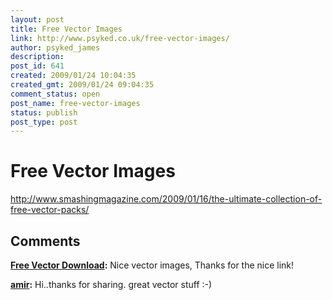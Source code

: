 ```yaml
---
layout: post
title: Free Vector Images
link: http://www.psyked.co.uk/free-vector-images/
author: psyked_james
description: 
post_id: 641
created: 2009/01/24 10:04:35
created_gmt: 2009/01/24 09:04:35
comment_status: open
post_name: free-vector-images
status: publish
post_type: post
---
```


# Free Vector Images

<http://www.smashingmagazine.com/2009/01/16/the-ultimate-collection-of-free-vector-packs/>

## Comments

**[Free Vector Download](#530 "2009-05-13 09:40:46"):** Nice vector images, Thanks for the nice link!

**[amir](#531 "2010-10-29 13:56:49"):** Hi..thanks for sharing. great vector stuff :-)

